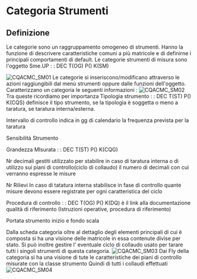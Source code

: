 # Categoria Strumenti
## Definizione
Le categorie sono un raggruppamento omogeneo di strumenti.
Hanno la funzione di descrivere caratteristiche comuni a più matricole e di definirne i principali comportamenti di default.
Le categorie strumenti di misura sono l'oggetto Sme.UP
 :  : DEC T(OG) P() K(SM)

![CQACMC_SM01](https://doc.smeup.com/immagini/CQACMC_01/CQACMC_SM01.png)
Le categorie si inseriscono/modificano attraverso le azioni raggiungibili dal menù strumenti oppure dalle funzioni dell'oggetto.
Caratterizzano un categoria le seguenti informazioni : 
![CQACMC_SM02](https://doc.smeup.com/immagini/CQACMC_01/CQACMC_SM02.png)
Tra queste ricordiamo per importanza
Tipologia strumento
 :  : DEC T(ST) P() K(CQS)
 definisce il tipo strumento, se la tipologia è soggetta o meno a taratura, se taratura interna/esterna.

Intervallo di controllo
 indica in gg di calendario la frequenza prevista per la taratura

Sensibilità Strumento

Grandezza MIsurata
 :  : DEC T(ST) P() K(CQG)

Nr decimali gestiti
 utilizzato per stabilire in caso di taratura interna o di utilizzo sui piani di controllo(ciclo di collaudo) il numero di decimali con cui verranno espresse le misure

Nr Rilievi
 In caso di tatatura interna stabilisce in fase di controllo quante misure devono essere registrate per ogni caratteristica del ciclo

Procedura di controllo
 :  : DEC T(OG) P() K(DQ)
è il link alla documentazione qualità di riferimento (Istruzioni operative, procedura di riferimento)

Portata strumento
 inizio e fondo scala

Dalla scheda categoria oltre al dettaglio degli elementi principali di cui è composta si ha una visione delle matricole in essa contenute divise per stato.
Si può inoltre gestire l' eventuale ciclo di collaudo usato per tarare tutti i singoli strumenti di questa categoria.
![CQACMC_SM03](https://doc.smeup.com/immagini/CQACMC_01/CQACMC_SM03.png)
Dai Fly della categoria si ha una visione di tute le caratteristiche dei piani di controllo misurate con la classe strumento
Quindi di tutti i collaudi effettuati
![CQACMC_SM04](https://doc.smeup.com/immagini/CQACMC_01/CQACMC_SM04.png)